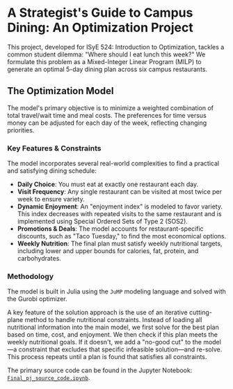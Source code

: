 # A Strategist's Guide to Campus Dining: An Optimization Project

This project, developed for ISyE 524: Introduction to Optimization, tackles a common student dilemma: "Where should I eat lunch this week?" We formulate this problem as a Mixed-Integer Linear Program (MILP) to generate an optimal 5-day dining plan across six campus restaurants.

## The Optimization Model

The model's primary objective is to minimize a weighted combination of total travel/wait time and meal costs. The preferences for time versus money can be adjusted for each day of the week, reflecting changing priorities.

### Key Features & Constraints

The model incorporates several real-world complexities to find a practical and satisfying dining schedule:

*   **Daily Choice**: You must eat at exactly one restaurant each day.
*   **Visit Frequency**: Any single restaurant can be visited at most twice per week to ensure variety.
*   **Dynamic Enjoyment**: An "enjoyment index" is modeled to favor variety. This index decreases with repeated visits to the same restaurant and is implemented using Special Ordered Sets of Type 2 (SOS2).
*   **Promotions & Deals**: The model accounts for restaurant-specific discounts, such as "Taco Tuesday," to find the most economical options.
*   **Weekly Nutrition**: The final plan must satisfy weekly nutritional targets, including lower and upper bounds for calories, fat, protein, and carbohydrates.

### Methodology

The model is built in Julia using the `JuMP` modeling language and solved with the Gurobi optimizer.

A key feature of the solution approach is the use of an iterative cutting-plane method to handle nutritional constraints. Instead of loading all nutritional information into the main model, we first solve for the best plan based on time, cost, and enjoyment. We then check if this plan meets the weekly nutritional goals. If it doesn't, we add a "no-good cut" to the model—a constraint that excludes that specific infeasible solution—and re-solve. This process repeats until a plan is found that satisfies all constraints.


The primary source code can be found in the Jupyter Notebook: [`Final_pj_source_code.ipynb`](/workspaces/ISyE-524-Intro-Optimization/Final_pj_source_code.ipynb).
